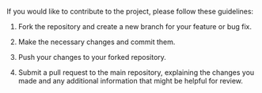 If you would like to contribute to the project, please follow these guidelines:

1. Fork the repository and create a new branch for your feature or bug fix.

2. Make the necessary changes and commit them.

3. Push your changes to your forked repository.

4. Submit a pull request to the main repository, explaining the changes you made and any additional information that might be helpful for review.
